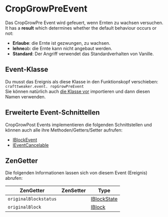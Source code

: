 # CropGrowPreEvent

Das CropGrowPre Event wird gefeuert, wenn Ernten zu wachsen versuchen. It has a **result** which determines whether the default behaviour occurs or not:

- **Erlaube**: die Ernte ist gezwungen, zu wachsen.
- **lehne**ab: die Ernte kann nicht angebaut werden.
- **Standard**: Der Angriff verwendet das Standardverhalten von Vanille.

## Event-Klasse
Du musst das Ereignis als diese Klasse in den Funktionskopf verschieben:  
`crafttweaker.event. ropGrowPreEvent`  
Sie können natürlich auch [die Klasse vor](/AdvancedFunctions/Import/) importieren und dann diesen Namen verwenden.

## Erweiterte Event-Schnittellen
CropGrowPost Events implementieren die folgenden Schnittstellen und können auch alle ihre Methoden/Getters/Setter aufrufen:

- [IBlockEvent](/Vanilla/Events/Events/IBlockEvent/)
- [IEventCancelable](/Vanilla/Events/Events/IEventCancelable/)


## ZenGetter
Die folgenden Informationen lassen sich von diesem Event (Ereignis) abrufen:

| ZenGetter             | ZenSetter | Type                                        |
| --------------------- | --------- | ------------------------------------------- |
| `originalBlockstatus` |           | [IBlockState](/Vanilla/Blocks/IBlockState/) |
| `originalBlock`       |           | [IBlock](/Vanilla/Blocks/IBlock/)           |
